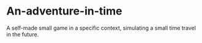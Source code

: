 # An-adventure-in-time
A self-made small game in a specific context, simulating a small time travel in the future.
